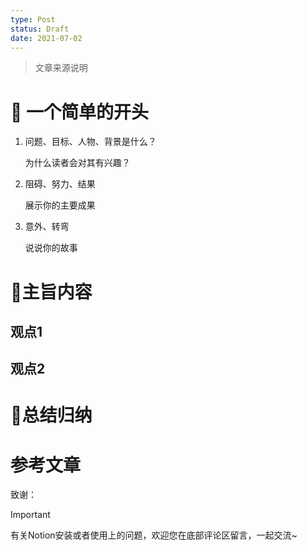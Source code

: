 ```yaml
---
type: Post
status: Draft
date: 2021-07-02
---
```

> 文章来源说明

# 🤔 一个简单的开头

1. 问题、目标、人物、背景是什么？
    
    为什么读者会对其有兴趣？
    
2. 阻碍、努力、结果
    
    展示你的主要成果
    
3. 意外、转弯
    
    说说你的故事
    

# 📝主旨内容

## 观点1

## 观点2

# 🤗总结归纳

  

# 参考文章

  

  

致谢：

> [!important]  
> 有关Notion安装或者使用上的问题，欢迎您在底部评论区留言，一起交流~